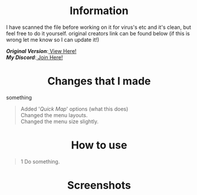 <h1 align="center">Information</a></h1>

I have scanned the file before working on it for virus's etc and it's clean, but feel free to do it yourself. original creators link can be found below (if this is wrong let me know so I can update it!)

***Original Version***:<a href="https://www.unknowncheats.me/forum/other-games/511184-assetto-corsa-alien-torque-grip-downforce.html" target="blank"> View Here!</a>  
***My Discord***:<a href="https://discord.gg/WHHsDjm73Y" target="blank"> Join Here!</a>  

<h1 align="center">Changes that I made</a></h1>

something

>Added '*Quick Map*' options (what this does)  
>Changed the menu layouts.  
>Changed the menu size slightly.  

<h1 align="center">How to use</a></h1> 

>1 Do something.  

<h1 align="center">Screenshots</a></h1>
